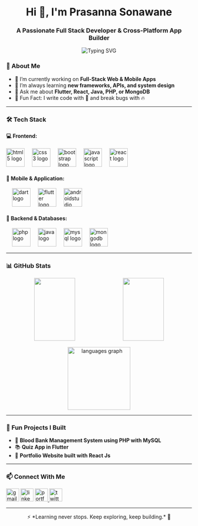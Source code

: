 <!-- README.md for Prasanna Sonawane -->

<h1 align="center">Hi 👋, I'm Prasanna Sonawane</h1>
<h3 align="center">A Passionate Full Stack Developer & Cross-Platform App Builder</h3>

<p align="center">
  <img src="https://readme-typing-svg.herokuapp.com?font=Fira+Code&size=22&pause=1000&center=true&vCenter=true&width=435&lines=Full+Stack+Web+Developer;Flutter+%26+Dart+Enthusiast;React+Lover+%F0%9F%92%8E;" alt="Typing SVG" />
</p>

### 🚀 About Me

- 🔭 I’m currently working on **Full-Stack Web & Mobile Apps**
- 🌱 I’m always learning **new frameworks, APIs, and system design**
- 💬 Ask me about **Flutter, React, Java, PHP, or MongoDB**
- 🧩 Fun Fact: I write code with 💙 and break bugs with 🔥

---

### 🛠️ Tech Stack

#### 💻 Frontend:

<div align="left">
 <img src="https://cdn.jsdelivr.net/gh/devicons/devicon/icons/html5/html5-original.svg" height="50" alt="html5 logo"  />
  <img width="12" />
  <img src="https://cdn.jsdelivr.net/gh/devicons/devicon/icons/css3/css3-original.svg" height="50" alt="css3 logo"  />
  <img width="12" />
  <img src="https://cdn.jsdelivr.net/gh/devicons/devicon/icons/bootstrap/bootstrap-original.svg" height="50" alt="bootstrap logo"  />
  <img width="12" />
  <img src="https://cdn.jsdelivr.net/gh/devicons/devicon/icons/javascript/javascript-original.svg" height="50" alt="javascript logo"  />
  <img width="12" />
  <img src="https://cdn.jsdelivr.net/gh/devicons/devicon/icons/react/react-original.svg" height="50" alt="react logo"  />
</div>

#### 📱 Mobile & Application:

<div align="left">
 <img width="12" />
  <img src="https://cdn.jsdelivr.net/gh/devicons/devicon/icons/dart/dart-original.svg" height="50" alt="dart logo"  />
  <img width="12" />
  <img src="https://cdn.jsdelivr.net/gh/devicons/devicon/icons/flutter/flutter-original.svg" height="50" alt="flutter logo"  />
  <img width="12" />
   <img src="https://cdn.jsdelivr.net/gh/devicons/devicon/icons/androidstudio/androidstudio-original.svg" height="50" alt="androidstudio logo"  />
</div>

#### 🧠 Backend & Databases:

<div align="left">
<img width="12" />
  <img src="https://cdn.jsdelivr.net/gh/devicons/devicon/icons/php/php-original.svg" height="50" alt="php logo"  />
  <img width="12" />
  <img src="https://cdn.jsdelivr.net/gh/devicons/devicon/icons/java/java-original.svg" height="50" alt="java logo"  />
  <img width="12" />
  <img src="https://cdn.jsdelivr.net/gh/devicons/devicon/icons/mysql/mysql-original-wordmark.svg" height="50" alt="mysql logo"  />
  <img width="12" />
  <img src="https://cdn.jsdelivr.net/gh/devicons/devicon/icons/mongodb/mongodb-plain-wordmark.svg" height="50" alt="mongodb logo"  />
</div>

---

### 📊 GitHub Stats

<p align="center">
  <img width="47%" height="170" src="https://github-readme-stats.vercel.app/api?username=dev-prasanna-sonawane&show_icons=true&theme=tokyonight" />
  <img width="47%" height="170" src="https://github-readme-streak-stats.herokuapp.com/?user=dev-prasanna-sonawane&theme=tokyonight"/>
</p>

<div align="center">
  <img src="https://github-readme-stats.vercel.app/api/top-langs?username=dev-prasanna-sonawane&locale=en&hide_title=false&layout=compact&card_width=320&langs_count=5&theme=tokyonight&hide_border=false" height="170" alt="languages graph"  />
</div>

---

### 🧩 Fun Projects I Built

- 🧠 **Blood Bank Management System using PHP with MySQL**
- 📚 **Quiz App in Flutter**
- 📱 **Portfolio Website built with React Js**

---

### 📫 Connect With Me

<div align="left">
   <a href="mailto:prasanna.sonawane03@gmail.com"> 
     <img src="https://img.shields.io/static/v1?message=Gmail&logo=gmail&label=&color=D14836&logoColor=white&labelColor=&style=for-the-badge" height="35" alt="gmail logo"  /></a>
  <a href="https://www.linkedin.com/in/prasanna-sonawane"> 
    <img src="https://img.shields.io/static/v1?message=LinkedIn&logo=linkedin&label=&color=0077B5&logoColor=white&labelColor=&style=for-the-badge" height="35" alt="linkedin logo"  /></a>
  <a href="https://your-portfolio.com">
 <img src="https://img.shields.io/static/v1?message=Portfolio&logo=link&label=&color=black&logoColor=white&labelColor=&style=for-the-badge" height="35" alt="portfolio logo"  />
   </a>
  <a href="https://x.com/Prasanna3132003">
  <img src="https://img.shields.io/static/v1?message=Twitter&logo=twitter&label=&color=1DA1F2&logoColor=white&labelColor=&style=for-the-badge" height="35" alt="twitter logo"  />
  </a>
</div>

---

<p align="center">⚡ *Learning never stops. Keep exploring, keep building.* 🚀</p>
